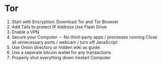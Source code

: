 # Tor

1. Start with Encryption: Download Tor and Tor Browser
2. Add Tails to protect IP Address Use Flash Drive
3. Enable a VPN
4. Secure your Computer -- No third-party apps / processes running Close all
   unnecessary ports / webcam / turn off JavaScript
5. Use Onion directory or hidden wiki as guide
6. Use a seperate bitcoin wallet for any transactions
7. Properly shut everything down /restart Computer
